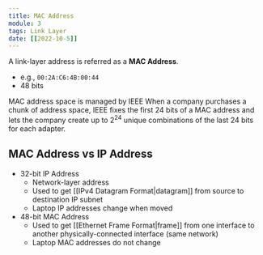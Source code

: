 ```yaml
---
title: MAC Address
module: 3
tags: Link Layer
date: [[2022-10-5]]
---
```


A link-layer address is referred as a **MAC Address**.
- e.g., `00:2A:C6:4B:00:44`
- 48 bits

MAC address space is managed by IEEE
When a company purchases a chunk of address space,
IEEE fixes the first 24 bits of a MAC address and lets the company
create up to $2^{24}$ unique combinations of the last 24 bits for each adapter.

## MAC Address vs IP Address
- 32-bit IP Address
    - Network-layer address
    - Used to get [[IPv4 Datagram Format|datagram]] from source to destination IP subnet
    - Laptop IP addresses change when moved
- 48-bit MAC Address
    - Used to get [[Ethernet Frame Format|frame]] from one interface to another physically-connected interface (same network)
    - Laptop MAC addresses do not change